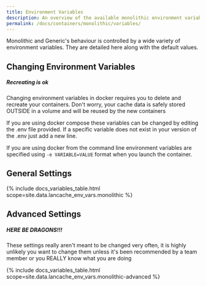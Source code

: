 ```yaml
---
title: Environment Variables
description: An overview of the available monolithic environment variables
permalink: /docs/containers/monolithic/variables/
---
```


Monolithic and Generic's behaviour is controlled by a wide variety of environment variables. They are detailed here along with the default values.

## Changing Environment Variables

<div class="note info">
  <h5>Recreating is ok</h5>
   <p>
Changing environment variables in docker requires you to delete and recreate your containers. Don't worry, your cache data is safely stored OUTSIDE in a volume and will be reused by the new containers
   </p>
</div>

If you are using docker compose these variables can be changed by editing the .env file provided. If a specific variable does not exist in your version of the .env just add a new line.

If you are using docker from the command line environment variables are specified using `-e VARIABLE=VALUE` format when you launch the container.

## General Settings

{% include docs_variables_table.html scope=site.data.lancache_env_vars.monolithic %}

## Advanced Settings

<div class="note warning">
  <h5>HERE BE DRAGONS!!!</h5>
   <p>
These settings really aren't meant to be changed very often, it is highly unlikely you want to change them unless it's been recommended by a team member or you REALLY know what you are doing
   </p>
</div>

{% include docs_variables_table.html scope=site.data.lancache_env_vars.monolithic-advanced %}
